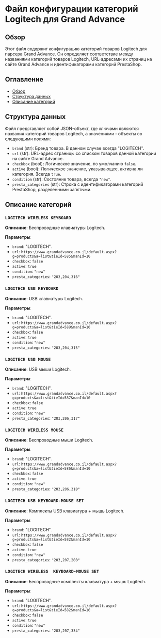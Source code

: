 # Файл конфигурации категорий Logitech для Grand Advance

## Обзор

Этот файл содержит конфигурацию категорий товаров Logitech для парсера Grand Advance. Он определяет соответствие между названиями категорий товаров Logitech, URL-адресами их страниц на сайте Grand Advance и идентификаторами категорий PrestaShop.

## Оглавление

- [Обзор](#обзор)
- [Структура данных](#структура-данных)
- [Описание категорий](#описание-категорий)

## Структура данных

Файл представляет собой JSON-объект, где ключами являются названия категорий товаров Logitech, а значениями - объекты со следующими полями:

- `brand` (str): Бренд товара. В данном случае всегда "LOGITECH".
- `url` (str): URL-адрес страницы со списком товаров данной категории на сайте Grand Advance.
- `checkbox` (bool): Логическое значение, по умолчанию `false`.
- `active` (bool): Логическое значение, указывающее, активна ли категория. Всегда `true`.
- `condition` (str): Состояние товара, всегда `"new"`.
- `presta_categories` (str): Строка с идентификаторами категорий PrestaShop, разделенными запятыми.

## Описание категорий

### `LOGITECH WIRELESS KEYBOARD`

**Описание**: Беспроводные клавиатуры Logitech.

**Параметры**:
- `brand`: "LOGITECH".
- `url`: `https://www.grandadvance.co.il/default.aspx?g=products&a=list&tieId=585&manId=10`
- `checkbox`: `false`
- `active`: `true`
- `condition`: `"new"`
- `presta_categories`: `"203,204,316"`

### `LOGITECH USB KEYBOARD`

**Описание**: USB клавиатуры Logitech.

**Параметры**:
- `brand`: "LOGITECH".
- `url`: `https://www.grandadvance.co.il/default.aspx?g=products&a=list&tieId=589&manId=10`
- `checkbox`: `false`
- `active`: `true`
- `condition`: `"new"`
- `presta_categories`: `"203,204,315"`

### `LOGITECH USB MOUSE`

**Описание**: USB мыши Logitech.

**Параметры**:
- `brand`: "LOGITECH".
- `url`: `https://www.grandadvance.co.il/default.aspx?g=products&a=list&tieId=587&manId=10`
- `checkbox`: `false`
- `active`: `true`
- `condition`: `"new"`
- `presta_categories`: `"203,206,317"`

### `LOGITECH WIRELESS MOUSE`

**Описание**: Беспроводные мыши Logitech.

**Параметры**:
- `brand`: "LOGITECH".
- `url`: `https://www.grandadvance.co.il/default.aspx?g=products&a=list&tieId=586&manId=10`
- `checkbox`: `false`
- `active`: `true`
- `condition`: `"new"`
- `presta_categories`: `"203,206,318"`

### `LOGITECH USB KEYBOARD-MOUSE SET`

**Описание**: Комплекты USB клавиатура + мышь Logitech.

**Параметры**:
- `brand`: "LOGITECH".
- `url`: `https://www.grandadvance.co.il/default.aspx?g=products&a=list&tieId=582&manId=10`
- `checkbox`: `false`
- `active`: `true`
- `condition`: `"new"`
- `presta_categories`: `"203,207,208"`

### `LOGITECH WIRELESS  KEYBOARD-MOUSE SET`

**Описание**: Беспроводные комплекты клавиатура + мышь Logitech.

**Параметры**:
- `brand`: "LOGITECH".
- `url`: `https://www.grandadvance.co.il/default.aspx?g=products&a=list&tieId=582&manId=10`
- `checkbox`: `false`
- `active`: `true`
- `condition`: `"new"`
- `presta_categories`: `"203,207,334"`